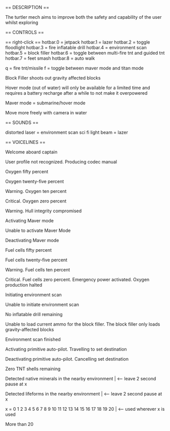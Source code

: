 == DESCRIPTION == 

The turtler mech aims to improve both the safety and capability of the user whilst exploring

== CONTROLS == 

== right-click ==
hotbar.0 = jetpack
hotbar.1 = lazer
hotbar.2 = toggle floodlight
hotbar.3 = fire inflatable drill
hotbar.4 = environment scan
hotbar.5 = block filler
hotbar.6 = toggle between multi-fire tnt and guided tnt
hotbar.7 = feet smash
hotbar.8 = auto walk

q = fire tnt/missile
f = toggle between maver mode and titan mode

Block Filler shoots out gravity affected blocks

Hover mode (out of water) will only be available for a limited time
and requires a battery recharge after a while to not make it overpowered

Maver mode = submarine/hover mode

Move more freely with camera in water

== SOUNDS == 

distorted laser = environment scan
sci fi light beam = lazer

== VOICELINES ==

Welcome aboard captain

User profile not recognized. Producing codec manual

Oxygen fifty percent

Oxygen twenty-five percent

Warning. Oxygen ten percent

Critical. Oxygen zero percent

Warning. Hull integrity compromised

Activating Maver mode

Unable to activate Maver Mode

Deactivating Maver mode

Fuel cells fifty percent

Fuel cells twenty-five percent

Warning. Fuel cells ten percent

Critical. Fuel cells zero percent. Emergency power activated. Oxygen production halted

Initiating environment scan

Unable to initiate environment scan

No inflatable drill remaining

Unable to load current ammo for the block filler. The block filler only loads gravity-affected blocks

Environment scan finished

Activating primitive auto-pilot. Travelling to set destination

Deactivating primitive auto-pilot. Cancelling set destination

Zero TNT shells remaining

Detected <x> native minerals in the nearby environment | <-- leave 2 second pause at x

Detected <x> lifeforms in the nearby environment | <-- leave 2 second pause at x

x = 0 1 2 3 4 5 6 7 8 9 10 11 12 13 14 15 16 17 18 19 20 | <-- used wherever x is used

More than 20